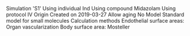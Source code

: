 Simulation 'S1'
Using individual Ind
Using compound Midazolam
Using protocol IV
Origin
Created on 2019-03-27
Allow aging
No
Model
Standard model for small molecules
Calculation methods
Endothelial surface areas: Organ vascularization
Body surface area: Mosteller
